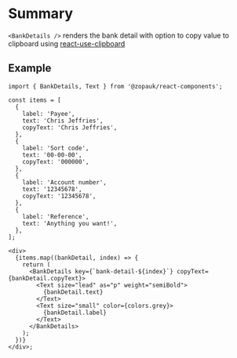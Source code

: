 # Summary

`<BankDetails />` renders the bank detail with option to copy value to clipboard using [react-use-clipboard](https://www.npmjs.com/package/react-use-clipboard)

## Example

```tsx
import { BankDetails, Text } from '@zopauk/react-components';

const items = [
  {
    label: 'Payee',
    text: 'Chris Jeffries',
    copyText: 'Chris Jeffries',
  },
  {
    label: 'Sort code',
    text: '00-00-00',
    copyText: '000000',
  },
  {
    label: 'Account number',
    text: '12345678',
    copyText: '12345678',
  },
  {
    label: 'Reference',
    text: 'Anything you want!',
  },
];

<div>
  {items.map((bankDetail, index) => {
    return (
      <BankDetails key={`bank-detail-${index}`} copyText={bankDetail.copyText}>
        <Text size="lead" as="p" weight="semiBold">
          {bankDetail.text}
        </Text>
        <Text size="small" color={colors.grey}>
          {bankDetail.label}
        </Text>
      </BankDetails>
    );
  })}
</div>;
```
